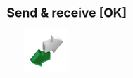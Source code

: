 # Send & receive \[OK]

<figure><img src="../.gitbook/assets/Send and receive.png" alt=""><figcaption></figcaption></figure>
